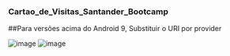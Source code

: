 ### Cartao_de_Visitas_Santander_Bootcamp

##Para versões acima do Android 9, Substituir o URI por provider

![image](https://user-images.githubusercontent.com/38857120/176209205-d90a7835-9467-4b7e-8166-9859e041848a.png)
![image](https://user-images.githubusercontent.com/38857120/176209246-1c3f5e8b-0d1f-4bc5-b583-3ea5c778deb5.png)

